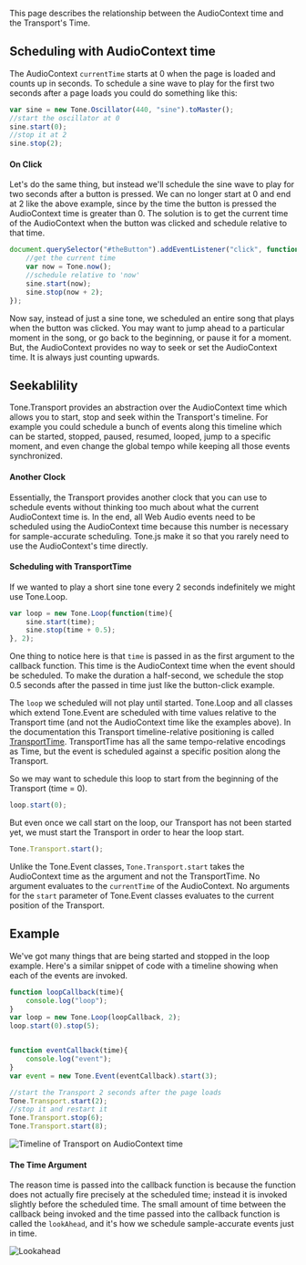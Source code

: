 This page describes the relationship between the AudioContext time and the Transport's Time.

## Scheduling with AudioContext time

The AudioContext `currentTime` starts at 0 when the page is loaded and counts up in seconds. To schedule a sine wave to play for the first two seconds after a page loads you could do something like this:

```javascript
var sine = new Tone.Oscillator(440, "sine").toMaster();
//start the oscillator at 0
sine.start(0);
//stop it at 2
sine.stop(2);
```

#### On Click

Let's do the same thing, but instead we'll schedule the sine wave to play for two seconds after a button is pressed. We can no longer start at 0 and end at 2 like the above example, since by the time the button is pressed the AudioContext time is greater than 0. The solution is to get the current time of the AudioContext when the button was clicked and schedule relative to that time. 

```javascript
document.querySelector("#theButton").addEventListener("click", function(){
	//get the current time
	var now = Tone.now();
	//schedule relative to 'now'
	sine.start(now);
	sine.stop(now + 2);
});
```

Now say, instead of just a sine tone, we scheduled an entire song that plays when the button was clicked. You may want to jump ahead to a particular moment in the song, or go back to the beginning, or pause it for a moment. But, the AudioContext provides no way to seek or set the AudioContext time. It is always just counting upwards. 

## Seekablility

Tone.Transport provides an abstraction over the AudioContext time which allows you to start, stop and seek within the Transport's timeline. For example you could schedule a bunch of events along this timeline which can be started, stopped, paused, resumed, looped, jump to a specific moment, and even change the global tempo while keeping all those events synchronized.

#### Another Clock

Essentially, the Transport provides another clock that you can use to schedule events without thinking too much about what the current AudioContext time is. In the end, all Web Audio events need to be scheduled using the AudioContext time because this number is necessary for sample-accurate scheduling. Tone.js make it so that you rarely need to use the AudioContext's time directly.

#### Scheduling with TransportTime

If we wanted to play a short sine tone every 2 seconds indefinitely we might use Tone.Loop. 

```javascript
var loop = new Tone.Loop(function(time){
	sine.start(time);
	sine.stop(time + 0.5);
}, 2);
```

One thing to notice here is that `time` is passed in as the first argument to the callback function. This time is the AudioContext time when the event should be scheduled. To make the duration a half-second, we schedule the stop 0.5 seconds after the passed in time just like the button-click example.

The `loop` we scheduled will not play until started. Tone.Loop and all classes which extend Tone.Event are scheduled with time values relative to the Transport time (and not the AudioContext time like the examples above). In the documentation this Transport timeline-relative positioning is called [TransportTime](http://tonejs.github.iodocs/#TransportTime). TransportTime has all the same tempo-relative encodings as Time, but the event is scheduled against a specific position along the Transport. 

So we may want to schedule this loop to start from the beginning of the Transport (time = 0). 

```javascript
loop.start(0);
```

But even once we call start on the loop, our Transport has not been started yet, we must start the Transport in order to hear the loop start. 

```javascript
Tone.Transport.start();
```
Unlike the Tone.Event classes, `Tone.Transport.start` takes the AudioContext time as the argument and not the TransportTime. No argument evaluates to the `currentTime` of the AudioContext. No arguments for the `start` parameter of Tone.Event classes evaluates to the current position of the Transport. 

## Example

We've got many things that are being started and stopped in the loop example. Here's a similar snippet of code with a timeline showing when each of the events are invoked. 

```javascript
function loopCallback(time){
	console.log("loop");
}
var loop = new Tone.Loop(loopCallback, 2);
loop.start(0).stop(5);


function eventCallback(time){
	console.log("event");
}
var event = new Tone.Event(eventCallback).start(3);

//start the Transport 2 seconds after the page loads
Tone.Transport.start(2);
//stop it and restart it
Tone.Transport.stop(6);
Tone.Transport.start(8);
```


![Timeline of Transport on AudioContext time](https://docs.google.com/drawings/d/1lTK84jXjg4bX-C2jcqQnvWI6uEkoCocCPqOageZ1bZE/pub?w=1193&h=331)


#### The Time Argument

The reason time is passed into the callback function is because the function does not actually fire precisely at the scheduled time; instead it is invoked slightly before the scheduled time. The small amount of time between the callback being invoked and the time passed into the callback function is called the `lookAhead`, and it's how we schedule sample-accurate events just in time.


![Lookahead](https://docs.google.com/drawings/d/1MEMnJ9HmG6AzI47irrD-gniL-4ccNCcPnX92gDsXRFQ/pub?w=668&h=461)